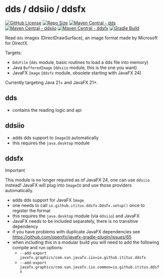 # dds / ddsiio / ddsfx

[![GitHub License](https://img.shields.io/github/license/iTitus/commons)](https://github.com/iTitus/commons/blob/main/LICENSE)
[![Repo Size](https://img.shields.io/github/repo-size/iTitus/commons.svg)](https://github.com/iTitus/commons)
[![Maven Central - dds](https://img.shields.io/maven-central/v/io.github.ititus/dds?label=Maven%20Central%20-%20dds)](https://search.maven.org/search?q=g:%22io.github.ititus%22%20AND%20a:%22dds%22)
[![Maven Central - ddsiio](https://img.shields.io/maven-central/v/io.github.ititus/ddsiio?label=Maven%20Central%20-%20dds)](https://search.maven.org/search?q=g:%22io.github.ititus%22%20AND%20a:%22ddsiio)
[![Maven Central - ddsfx](https://img.shields.io/maven-central/v/io.github.ititus/ddsfx?label=Maven%20Central%20-%20ddsfx)](https://search.maven.org/search?q=g:%22io.github.ititus%22%20AND%20a:%22ddsfx%22)
[![Gradle Build](https://github.com/iTitus/commons/workflows/Gradle%20Build/badge.svg)](https://github.com/iTitus/commons/actions?query=workflow%3A%22Gradle+Build%22)

Read `dds` images (DirectDrawSurface), an image format made by Microsoft for DirectX.

Targets:

- `DdsFile` (`dds` module, basic routines to load a dds file into memory)
- Java `BufferedImage` (`ddsiio` module, this is the one you want)
- JavaFX `Image` (`ddsfx` module, obsolete starting with JavaFX 24)

Currently targeting Java 21+ and JavaFX 21+.

## dds

- contains the reading logic and api

## ddsiio

- adds dds support to `ImageIO` automatically
- this requires the `java.desktop` module

## ddsfx

> [!IMPORTANT]  
> This module is no longer required as of JavaFX 24, one can use `ddsiio` instead!
> JavaFX will plug into `ImageIO` and use those providers automatically.

- adds dds support for JavaFX `Image`
- one needs to call `io.github.ititus.ddsfx.DdsFx.setup()` once to register the format
- this requires the `java.desktop` module (via `ddsiio`) and JavaFX
- JavaFX needs to be included separately, there is no transitive dependency
- if you have problems with duplicate JavaFX dependencies see https://github.com/openjfx/javafx-gradle-plugin/issues/65
- when including this in a modular build you will need to add the following compile and run options:
    - `--add-export javafx.graphics/com.sun.javafx.iio=io.github.ititus.ddsfx`
    - `--add-export javafx.graphics/com.sun.javafx.iio.common=io.github.ititus.ddsfx`
